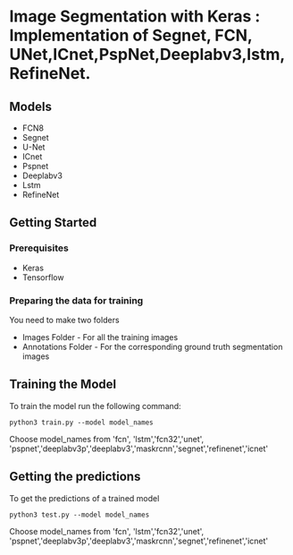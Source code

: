 # Image Segmentation with Keras : Implementation of Segnet, FCN, UNet,ICnet,PspNet,Deeplabv3,lstm,RefineNet.
## Models 

* FCN8
* Segnet 
* U-Net
* ICnet
* Pspnet
* Deeplabv3
* Lstm
* RefineNet

## Getting Started

### Prerequisites

* Keras
* Tensorflow

### Preparing the data for training

You need to make two folders

*  Images Folder - For all the training images 
* Annotations Folder - For the corresponding ground truth segmentation images



## Training the Model

To train the model run the following command:

```shell
python3 train.py --model model_names
```

Choose model_names from 'fcn', 'lstm','fcn32','unet', 'pspnet','deeplabv3p','deeplabv3','maskrcnn','segnet','refinenet','icnet'

## Getting the predictions

To get the predictions of a trained model

```shell
python3 test.py --model model_names
```
Choose model_names from 'fcn', 'lstm','fcn32','unet', 'pspnet','deeplabv3p','deeplabv3','maskrcnn','segnet','refinenet','icnet'

